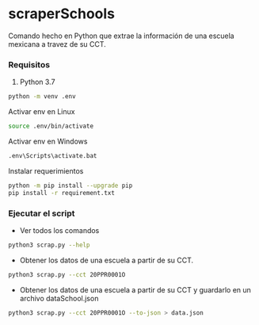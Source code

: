 # scraperSchools
Comando hecho en Python que extrae la información de una escuela mexicana a travez de su CCT. 

### Requisitos

1. Python 3.7
```bash
python -m venv .env
```

Activar env en Linux
```bash
source .env/bin/activate
```

Activar env en Windows
```bash
.env\Scripts\activate.bat
```

Instalar requerimientos
```bash
python -m pip install --upgrade pip
pip install -r requirement.txt
```

### Ejecutar el script

* Ver todos los comandos
```bash
python3 scrap.py --help
```

* Obtener los datos de una escuela a partir de su CCT.
```bash
python3 scrap.py --cct 20PPR0001O
```

* Obtener los datos de una escuela a partir de su CCT y guardarlo en un archivo dataSchool.json
```bash
python3 scrap.py --cct 20PPR0001O --to-json > data.json
```
